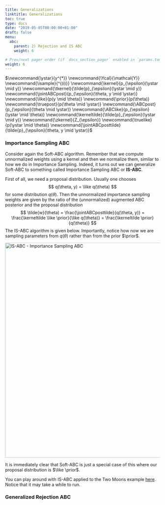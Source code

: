 ```yaml
---
title: Generalizations
linktitle: Generalizations
toc: true
type: docs
date: "2019-05-05T00:00:00+01:00"
draft: false
menu:
  abc:
    parent: 2) Rejection and IS ABC
    weight: 6

# Prev/next pager order (if `docs_section_pager` enabled in `params.toml`)
weight: 6
---
```

$\newcommand{\ystar}{y^{\*}}
\newcommand{\Ycal}{\mathcal{Y}}
\newcommand{\isample}{^{(i)}}
\newcommand{\kernel}{p\_{\epsilon}(\ystar \mid y)}
\newcommand{\tkernel}{\tilde{p}\_{\epsilon}(\ystar \mid y)}
\newcommand{\jointABCpost}{p_\{\epsilon}(\theta, y \mid \ystar)}
\newcommand{\like}{p(y \mid \theta)}
\newcommand{\prior}{p(\theta)}
\newcommand{\truepost}{p(\theta \mid \ystar)}
\newcommand{\ABCpost}{p\_{\epsilon}(\theta \mid \ystar)}
\newcommand{\ABClike}{p\_{\epsilon}(\ystar \mid \theta)}
\newcommand{\kerneltilde}{\tilde{p}\_{\epsilon}(\ystar \mid y)}
\newcommand{\zkernel}{Z\_{\epsilon}}
\newcommand{\truelike}{p(\ystar \mid \theta)}
\newcommand{\jointABCposttilde}{\tilde{p}\_\{\epsilon}(\theta, y \mid \ystar)}$

### Importance Sampling ABC
Consider again the Soft-ABC algorithm. Remember that we compute unnormalized weights using a kernel and then we normalize them, similar to how we do in Importance Sampling. Indeed, it turns out we can generalize Soft-ABC to something called Importance Sampling ABC or **IS-ABC**.

First of all, we need a proposal distribution. Usually one chooses
$$
q(\theta, y) = \like q(\theta)
$$
for some distribution $q(\theta)$. Then the unnormalized importance sampling weights are given by the ratio of the (unnormalized) augmented ABC posterior and the proposal distribution
$$
\tilde{w}(\theta) = \frac{\jointABCposttilde}{q(\theta, y)} = \frac{\kerneltilde \like \prior}{\like q(\theta)} = \frac{\kerneltilde \prior}{q(\theta)}
$$
The IS-ABC algorithm is given below. Importantly, notice how now we are sampling parameters from $q(\theta)$ rather than from the prior $\prior$.

<img src="/isabc.png" alt="IS-ABC - Importance Sampling ABC" width="700"/>

It is immediately clear that Soft-ABC is just a special case of this where our proposal distribution is $\like \prior$. 

You can play around with IS-ABC applied to the Two Moons example [here](https://colab.research.google.com/drive/1RCFjmtItp_-1uUP4BtlxBBAw6sWCwO94?usp=sharing). Notice that it may take a while to run. 

### Generalized Rejection ABC



